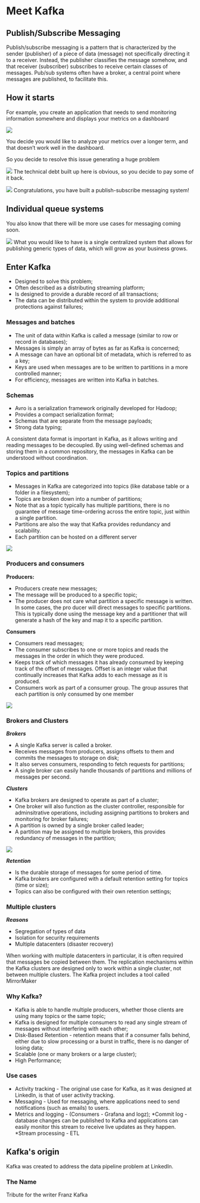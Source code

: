 # Meet Kafka

## Publish/Subscribe Messaging
Publish/subscribe messaging is a pattern that is characterized by the sender (publisher) of a piece of data (message) 
not specifically directing it to a receiver. Instead, the publisher classifies the message somehow, 
and that receiver (subscriber) subscribes to receive certain classes of messages. 
Pub/sub systems often have a broker, a central point where messages are published, to facilitate this.

## How it starts
For example, you create an application that needs to send monitoring information somewhere and displays your 
metrics on a dashboard

 ![](chapter-1-1.png)
 
 You decide you would like to analyze your metrics over
 a longer term, and that doesn’t work well in the dashboard.
 
 So you decide to resolve this issue generating a huge problem
  
  ![](chapter-1-2.png)
  The technical debt built up here is obvious, so you decide to pay some of it back.
  
  ![](chapter-1-3.png)
  Congratulations, you have built a publish-subscribe messaging system!
  
  ## Individual queue systems
  You also know that there will be more use cases for messaging coming soon.
  
  ![](chapter-1-4.png)
  What  you would like to have is a single centralized system that allows for publishing generic
  types of data, which will grow as your business grows.
  
  ## Enter Kafka
  
  * Designed to solve this problem;
  * Often described as a distributing streaming platform;
  * Is designed to provide a durable record of all transactions;
  * The data can be distributed within the system to provide additional protections against failures;
  
  ### Messages and batches
  
  * The unit of data within Kafka is called a message (similar to row or record in databases);
  * Messages is simply an array of bytes as far as Kafka is concerned;
  * A message can have an optional bit of metadata, which is referred to as a key;
  * Keys are used when messages are to be written to partitions in a more controlled manner;
  * For efficiency, messages are written into Kafka in batches.
  
  ### Schemas
  
  * Avro is a serialization framework originally developed for Hadoop;
  * Provides a compact serialization format;
  * Schemas that are separate from the message payloads;
  * Strong data typing;
  
  A consistent data format is important in Kafka, as it allows writing and reading messages to be decoupled.
  By using well-defined schemas and storing them in a common repository, the messages in Kafka can be understood without coordination.
  
  ### Topics and partitions
  
  * Messages in Kafka are categorized into topics (like database table or a folder in a filesystem);
  * Topics are broken down into a number of partitions;
  * Note that as a topic typically has multiple partitions, there is no guarantee of message time-ordering across the entire topic, just within a single partition.
  * Partitions are also the way that Kafka provides redundancy and scalability.
  * Each partition can be hosted on a different server
  
   ![](chapter-1-5.png)
   
   ### Producers and consumers
   
   **Producers:**
   * Producers create new messages;
   * The message will be produced to a specific topic;
   * The producer does not care what partition a specific message is written. In some cases, the pro 
   ducer will direct messages to specific partitions. This is typically done using the message key and 
   a partitioner that will generate a hash of the key and map it to a specific partition.
   
   **Consumers**
   * Consumers read messages;
   * The consumer subscribes to one or more topics and reads the messages in the order in which they were produced.
   * Keeps track of which messages it has already consumed by keeping track of the offset of messages.
     Offset is an integer value that continually increases that Kafka adds to each message as it is produced.
   * Consumers work as part of a consumer group. The group assures that each partition is only consumed by one member
      
   ![](chapter-1-6.png)
   
   ### Brokers and Clusters
   
   ***Brokers***
   * A single Kafka server is called a broker.
   * Receives messages from producers, assigns offsets to them and commits the messages to storage on disk;
   * It also serves consumers, responding to fetch requests for partitions;
   * A single broker can easily handle thousands of partitions and millions of messages per second.
   
   ***Clusters***
   * Kafka brokers are designed to operate as part of a cluster;
   * One broker will also function as the cluster controller, responsible for adminsitrative operations, 
   including assigning partitions to brokers and monitoring for broker failures;
   * A partition is owned by a single broker called leader;
   * A partition may be assigned to multiple brokers, this provides redundancy of messages in the partition;
   
   ![](chapter-1-7.png)
   
   ***Retention***
   * Is the durable storage of messages for some period of time.
   * Kafka brokers are configured with a default retention setting for topics (time or size);
   * Topics can also be configured with their own retention settings;
   
   ### Multiple clusters
   
   ***Reasons***
   * Segregation of types of data
   * Isolation for security requirements
   * Multiple datacenters (disaster recovery)
   
   When working with multiple datacenters in particular, it is often required that messages be copied between them. 
   The replication mechanisms within the Kafka clusters are designed only to work within a single
   cluster, not between multiple clusters.
   The Kafka project includes a tool called MirrorMaker
   
   ### Why Kafka?
   
   * Kafka is able to handle multiple producers, whether those clients are using many topics or the same topic;
   * Kafka is designed for multiple consumers to read any single stream of messages without interfering with each other;
   * Disk-Based Retention - retention means that if a consumer falls behind, either due to slow processing or a 
   burst in traffic, there is no danger of losing data;
   * Scalable (one or many brokers or a large cluster);
   * High Performance;
   
   ### Use cases
   * Activity tracking - The original use case for Kafka, as it was designed at LinkedIn, is that of user activity
   tracking.
   * Messaging - Used for messaging, where applications need to send notifications (such as emails) to users.
   * Metrics and logging - (Consumers - Grafana and logz);
   *Commit log - database changes can be published to Kafka and applications can easily monitor this stream 
   to receive live updates as they happen.
   *Stream processing - ETL
   
   ## Kafka's origin
   Kafka was created to address the data pipeline problem at LinkedIn.
   
   ### The Name
   Tribute for the writer Franz Kafka
   
   
   
